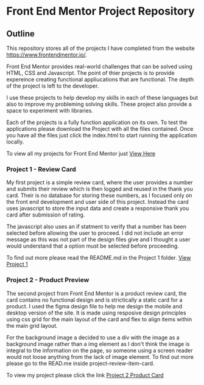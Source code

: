 # Front End Mentor Project Repository
## Outline
This repository stores all of the projects I have completed from the website https://www.frontendmentor.io/.

Front End Mentor provides real-world challenges that can be solved using HTML, CSS and Javascript. The point of thier projects is to provide expereince creating functional appliucations that are functional. The depth of the project is left to the developer.

I use these projects to help develop my skills in each of these languages but also to improve my probleming solving skills. These project also provide a space to experiment with libraries.

Each of the projects is a fully function application on its own. To test the applications please download the Project with all the files contained. Once you have all the files just click the index.html to start running the application locally. 

To view all my projects for Front End Mentor just [View Here](/FrontEndMentorProjects/)

### Project 1 - Review Card
My first project is a simple review card, where the user provides a number and submits their review which is then logged and reused in the thank you card. Their is no database for storing these numbers, as I focused only on the front end development and user side of this project. Instead the card uses javascript to store the input data and create a responsive thank you card after submission of rating. 

The javascript also uses an if statment to verify that a number has been selected before allowing the user to proceed. I did not include an error message as this was not part of the design files give and I thought a user would understand that a option must be selected before proceeding. 

To find out more please read the README.md in the Project 1 folder. [View Project 1](https://joseph-worthington.github.io/FrontEndMentorProjects/project-product-review//)

### Project 2 - Product Preview

The second project from Front End Mentor is a product review card, the card contains no functional design and is strictically a static card for a product. I used the figma design file to help me design the mobile and desktop version of the site. It is made using resposive design principles using css grid for the main layout of the card and flex to align items within the main grid layout. 

For the background image a decided to use a div with the image as a background image rather than a img element as I don't think the image is integral to the information on the page, so someone using a screen reader would not loose anything from the lack of image element. To find out more please go to the READ.me inside project-review-item-card.

To view my project please click the link [Project 2 Product Card](https://joseph-worthington.github.io/FrontEndMentorProjects/project-review-item-card/)
